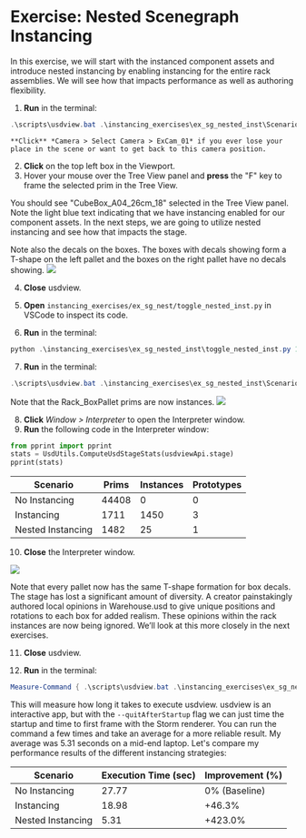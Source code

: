 # Exercise: Nested Scenegraph Instancing

In this exercise, we will start with the instanced component assets and introduce nested instancing by enabling instancing for the entire rack assemblies. We will see how that impacts performance as well as authoring flexibility.

1. **Run** in the terminal:
```powershell
.\scripts\usdview.bat .\instancing_exercises\ex_sg_nested_inst\Scenario.usd --camera ExCam_01
```

```{tip}
**Click** *Camera > Select Camera > ExCam_01* if you ever lose your place in the scene or want to get back to this camera position.
```

2. **Click** on the top left box in the Viewport.
3. Hover your mouse over the Tree View panel and **press** the "F" key to frame the selected prim in the Tree View. 

You should see "CubeBox_A04_26cm_18" selected in the Tree View panel. Note the light blue text indicating that we have instancing enabled for our component assets. In the next steps, we are going to utilize nested instancing and see how that impacts the stage.

Note also the decals on the boxes. The boxes with decals showing form a T-shape on the left pallet and the boxes on the right pallet have no decals showing.
![](../../images/asset-modularity-instancing/decal-config.png)

4. **Close** usdview.

5. **Open** `instancing_exercises/ex_sg_nest/toggle_nested_inst.py` in VSCode to inspect its code.
6. **Run** in the terminal:
```powershell
python .\instancing_exercises\ex_sg_nested_inst\toggle_nested_inst.py 1
```
7. **Run** in the terminal:
```powershell
.\scripts\usdview.bat .\instancing_exercises\ex_sg_nested_inst\Scenario.usd --camera ExCam_01
```

Note that the Rack_BoxPallet prims are now instances.
![](../../images/asset-modularity-instancing/rack-instances.png)

8. **Click** *Window > Interpreter* to open the Interpreter window.
9. **Run** the following code in the Interpreter window:
```python
from pprint import pprint
stats = UsdUtils.ComputeUsdStageStats(usdviewApi.stage)
pprint(stats)
```

Scenario | Prims | Instances | Prototypes 
---|---|---|---
No Instancing | 44408 | 0 | 0
Instancing | 1711 | 1450 | 3
Nested Instancing | 1482 | 25 | 1

10. **Close** the Interpreter window.

![](../../images/asset-modularity-instancing/local-opinion-lost.png)

Note that every pallet now has the same T-shape formation for box decals. The stage has lost a significant amount of diversity. A creator painstakingly authored local opinions in Warehouse.usd to give unique positions and rotations to each box for added realism. These opinions within the rack instances are now being ignored. We’ll look at this more closely in the next exercises.

11. **Close** usdview.

12. **Run** in the terminal:
```powershell
Measure-Command { .\scripts\usdview.bat .\instancing_exercises\ex_sg_nested_inst\Scenario.usd --quitAfterStartup }
```

This will measure how long it takes to execute usdview. usdview is an interactive app, but with the `--quitAfterStartup` flag we can just time the startup and time to first frame with the Storm renderer. You can run the command a few times and take an average for a more reliable result. My average was 5.31 seconds on a mid-end laptop. Let's compare my performance results of the different instancing strategies:

Scenario | Execution Time (sec) | Improvement (%)
---|---|---
No Instancing | 27.77 | 0% (Baseline)
Instancing | 18.98 | +46.3%
Nested Instancing | 5.31 | +423.0%